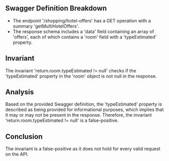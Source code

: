 ## Swagger Definition Breakdown
- The endpoint '/shopping/hotel-offers' has a GET operation with a summary 'getMultiHotelOffers'.
- The response schema includes a 'data' field containing an array of 'offers', each of which contains a 'room' field with a 'typeEstimated' property.

## Invariant
The invariant 'return.room.typeEstimated != null' checks if the 'typeEstimated' property in the 'room' object is not null in the response.

## Analysis
Based on the provided Swagger definition, the 'typeEstimated' property is described as being provided for informational purposes, which implies that it may or may not be present in the response. Therefore, the invariant 'return.room.typeEstimated != null' is a false-positive.

## Conclusion
The invariant is a false-positive as it does not hold for every valid request on the API.
